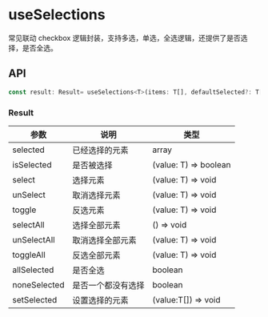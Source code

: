 # useSelections

常见联动 checkbox 逻辑封装，支持多选，单选，全选逻辑，还提供了是否选择，是否全选。

## API

```javascript
const result: Result= useSelections<T>(items: T[], defaultSelected?: T[]);
```

### Result

| 参数              | 说明               | 类型                  |
|-------------------|--------------------|-----------------------|
| selected          | 已经选择的元素     | array                 |
| isSelected        | 是否被选择         | (value: T) => boolean |
| select            | 选择元素           | (value: T) => void    |
| unSelect          | 取消选择元素       | (value: T) => void    |
| toggle            | 反选元素           | (value: T) => void    |
| selectAll         | 选择全部元素       | () => void            |
| unSelectAll       | 取消选择全部元素   | (value: T) => void    |
| toggleAll         | 反选全部元素       | (value: T) => void    |
| allSelected       | 是否全选           | boolean               |
| noneSelected      | 是否一个都没有选择 | boolean               |
| setSelected       | 设置选择的元素     | (value:T[]) => void   |
